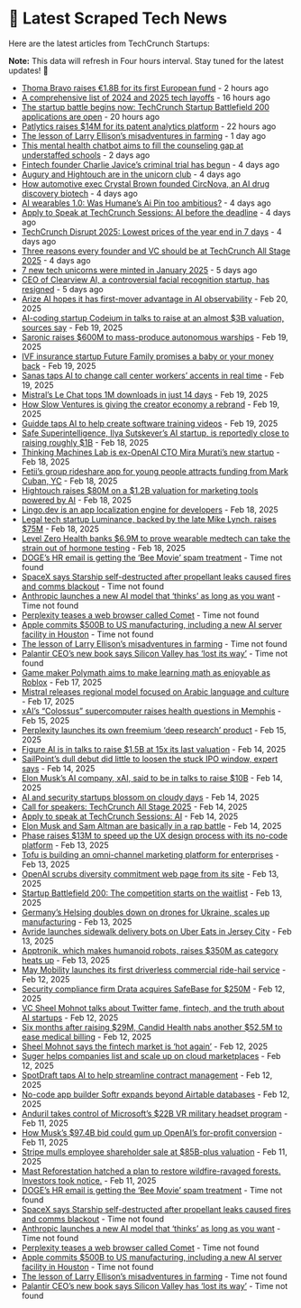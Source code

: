 
# 📰 Latest Scraped Tech News

Here are the latest articles from TechCrunch Startups:

**Note:** This data will refresh in Four hours interval. Stay tuned for the latest updates! 🔄
- [Thoma Bravo raises €1.8B for its first European fund](https://techcrunch.com/2025/02/25/thoma-bravo-raises-e1-8b-for-its-first-european-fund/) - 2 hours ago
- [A comprehensive list of 2024 and 2025 tech layoffs](https://techcrunch.com/2025/02/24/tech-layoffs-2024-list/) - 16 hours ago
- [The startup battle begins now: TechCrunch Startup Battlefield 200 applications are open](https://techcrunch.com/2025/02/24/the-startup-battle-begins-now-techcrunch-startup-battlefield-200-applications-are-now-open/) - 20 hours ago
- [Patlytics raises $14M for its patent analytics platform](https://techcrunch.com/2025/02/24/patlytics-raises-14m-series-a-funding-for-its-patent-analytics-platform/) - 22 hours ago
- [The lesson of Larry Ellison’s misadventures in farming](https://techcrunch.com/2025/02/23/the-lesson-of-larry-ellisons-misadventures-in-farming/) - 1 day ago
- [This mental health chatbot aims to fill the counseling gap at understaffed schools](https://techcrunch.com/2025/02/23/this-mental-health-chatbot-aims-to-fill-the-counseling-gap-at-understaffed-schools/) - 2 days ago
- [Fintech founder Charlie Javice’s criminal trial has begun](https://techcrunch.com/2025/02/21/fintech-founder-charlie-javices-criminal-trial-has-begun/) - 4 days ago
- [Augury and Hightouch are in the unicorn club](https://techcrunch.com/2025/02/21/augury-and-hightouch-joined-the-unicorn-club/) - 4 days ago
- [How automotive exec Crystal Brown founded CircNova, an AI drug discovery biotech](https://techcrunch.com/2025/02/21/how-automotive-exec-crystal-brown-founded-circnova-an-ai-drug-discovery-biotech/) - 4 days ago
- [AI wearables 1.0: Was Humane’s Ai Pin too ambitious?](https://techcrunch.com/podcast/ai-wearables-1-0-was-humanes-ai-pin-too-ambitious/) - 4 days ago
- [Apply to Speak at TechCrunch Sessions: AI before the deadline](https://techcrunch.com/2025/02/21/apply-to-speak-at-techcrunch-sessions-ai-before-the-deadline/) - 4 days ago
- [TechCrunch Disrupt 2025: Lowest prices of the year end in 7 days](https://techcrunch.com/2025/02/21/techcrunch-disrupt-2025-lowest-prices-of-the-year-end-in-7-days/) - 4 days ago
- [Three reasons every founder and VC should be at TechCrunch All Stage 2025](https://techcrunch.com/2025/02/21/3-big-reasons-to-attend-techcrunch-all-stage-2025-if-you-are-a-founder-or-vc/) - 4 days ago
- [7 new tech unicorns were minted in January 2025](https://techcrunch.com/2025/02/20/6-new-tech-unicorns-were-minted-in-january-2025-so-far/) - 5 days ago
- [CEO of Clearview AI, a controversial facial recognition startup, has resigned](https://techcrunch.com/2025/02/20/ceo-of-clearview-ai-a-controversial-facial-recognition-startup-has-resigned/) - 5 days ago
- [Arize AI hopes it has first-mover advantage in AI observability](https://techcrunch.com/2025/02/20/arize-ai-hopes-it-has-first-mover-advantage-in-ai-observability/) - Feb 20, 2025
- [AI-coding startup Codeium in talks to raise at an almost $3B valuation, sources say](https://techcrunch.com/2025/02/19/ai-coding-startup-codeium-in-talks-to-raise-at-an-almost-3b-valuation-sources-say/) - Feb 19, 2025
- [Saronic raises $600M to mass-produce autonomous warships](https://techcrunch.com/2025/02/19/saronic-raises-600m-to-mass-produce-autonomous-warships/) - Feb 19, 2025
- [IVF insurance startup Future Family promises a baby or your money back](https://techcrunch.com/2025/02/19/ivf-insurance-startup-future-family-promises-a-baby-or-your-money-back/) - Feb 19, 2025
- [Sanas taps AI to change call center workers’ accents in real time](https://techcrunch.com/2025/02/19/sanas-taps-ai-to-change-call-center-workers-accents-in-real-time/) - Feb 19, 2025
- [Mistral’s Le Chat tops 1M downloads in just 14 days](https://techcrunch.com/2025/02/19/mistrals-le-chat-tops-1m-downloads-in-just-14-days/) - Feb 19, 2025
- [How Slow Ventures is giving the creator economy a rebrand](https://techcrunch.com/podcast/how-slow-ventures-is-giving-the-creator-economy-a-rebrand/) - Feb 19, 2025
- [Guidde taps AI to help create software training videos](https://techcrunch.com/2025/02/19/guidde-taps-ai-to-help-create-software-training-videos/) - Feb 19, 2025
- [Safe Superintelligence, Ilya Sutskever’s AI startup, is reportedly close to raising roughly $1B](https://techcrunch.com/2025/02/18/safe-superintelligence-ilya-sutskevers-ai-startup-is-reportedly-close-to-raising-roughly-1b/) - Feb 18, 2025
- [Thinking Machines Lab is ex-OpenAI CTO Mira Murati’s new startup](https://techcrunch.com/2025/02/18/thinking-machines-lab-is-ex-openai-cto-mira-muratis-new-startup/) - Feb 18, 2025
- [Fetii’s group rideshare app for young people attracts funding from Mark Cuban, YC](https://techcrunch.com/2025/02/18/fetiis-group-rideshare-app-for-young-people-has-attracted-funds-from-mark-cuban-yc/) - Feb 18, 2025
- [Hightouch raises $80M on a $1.2B valuation for marketing tools powered by AI](https://techcrunch.com/2025/02/18/hightouch-raises-80m-on-a-1-2b-valuation-for-marketing-tools-powered-by-ai/) - Feb 18, 2025
- [Lingo.dev is an app localization engine for developers](https://techcrunch.com/2025/02/18/lingo-dev-is-an-app-localization-engine-for-developers/) - Feb 18, 2025
- [Legal tech startup Luminance, backed by the late Mike Lynch, raises $75M](https://techcrunch.com/2025/02/18/legal-ai-startup-luminance-backed-by-the-late-mike-lynch-raises-75m/) - Feb 18, 2025
- [Level Zero Health banks $6.9M to prove wearable medtech can take the strain out of hormone testing](https://techcrunch.com/2025/02/18/level-zero-health-banks-6-9m-to-prove-wearable-medtech-can-take-the-strain-out-of-hormone-testing/) - Feb 18, 2025
- [DOGE’s HR email is getting the ‘Bee Movie’ spam treatment](https://techcrunch.com/2025/02/24/doges-hr-email-is-getting-the-bee-movie-spam-treatment/) - Time not found
- [SpaceX says Starship self-destructed after propellant leaks caused fires and comms blackout](https://techcrunch.com/2025/02/24/spacex-says-starship-self-destructed-after-propellant-leaks-caused-fires-and-comms-blackout/) - Time not found
- [Anthropic launches a new AI model that ‘thinks’ as long as you want](https://techcrunch.com/2025/02/24/anthropic-launches-a-new-ai-model-that-thinks-as-long-as-you-want/) - Time not found
- [Perplexity teases a web browser called Comet](https://techcrunch.com/2025/02/24/perplexity-teases-a-web-browser-called-comet/) - Time not found
- [Apple commits $500B to US manufacturing, including a new AI server facility in Houston](https://techcrunch.com/2025/02/24/apple-commits-500b-to-us-manufacturing-including-a-new-ai-server-facility-in-houston/) - Time not found
- [The lesson of Larry Ellison’s misadventures in farming](https://techcrunch.com/2025/02/23/the-lesson-of-larry-ellisons-misadventures-in-farming/) - Time not found
- [Palantir CEO’s new book says Silicon Valley has ‘lost its way’](https://techcrunch.com/2025/02/23/palantir-ceos-new-book-says-silicon-valley-has-lost-its-way/) - Time not found
- [Game maker Polymath aims to make learning math as enjoyable as Roblox](https://techcrunch.com/2025/02/17/polymath-aims-to-make-learning-math-as-enjoyable-as-roblox-with-its-educational-sandbox-game/) - Feb 17, 2025
- [Mistral releases regional model focused on Arabic language and culture](https://techcrunch.com/2025/02/17/mistral-releases-regional-model-focused-on-arabic-language-and-culture/) - Feb 17, 2025
- [xAI’s “Colossus” supercomputer raises health questions in Memphis](https://techcrunch.com/2025/02/15/xais-colossus-supercomputer-raises-health-questions-in-memphis/) - Feb 15, 2025
- [Perplexity launches its own freemium ‘deep research’ product](https://techcrunch.com/2025/02/15/perplexity-launches-its-own-freemium-deep-research-product/) - Feb 15, 2025
- [Figure AI is in talks to raise $1.5B at 15x its last valuation](https://techcrunch.com/2025/02/14/figure-ai-is-in-talks-to-raise-1-5b-at-15x-its-last-valuation/) - Feb 14, 2025
- [SailPoint’s dull debut did little to loosen the stuck IPO window, expert says](https://techcrunch.com/2025/02/14/sailpoints-dull-debut-did-little-to-loosen-the-stuck-ipo-window-expert-says/) - Feb 14, 2025
- [Elon Musk’s AI company, xAI, said to be in talks to raise $10B](https://techcrunch.com/2025/02/14/elon-musks-ai-company-xai-said-to-be-in-talks-to-raise-10b/) - Feb 14, 2025
- [AI and security startups blossom on cloudy days](https://techcrunch.com/2025/02/14/ai-and-security-startups-blossom-on-cloudy-days/) - Feb 14, 2025
- [Call for speakers: TechCrunch All Stage 2025](https://techcrunch.com/2025/02/14/call-for-speakers-techcrunch-all-stage-2025/) - Feb 14, 2025
- [Apply to speak at TechCrunch Sessions: AI](https://techcrunch.com/2025/02/14/apply-to-speak-at-techcrunch-sessions-ai/) - Feb 14, 2025
- [Elon Musk and Sam Altman are basically in a rap battle](https://techcrunch.com/podcast/elon-musk-and-sam-altman-are-basically-in-a-rap-battle/) - Feb 14, 2025
- [Phase raises $13M to speed up the UX design process with its no-code platform](https://techcrunch.com/2025/02/13/phase-raises-13m-launches-its-no-code-platform-out-of-beta-to-challenge-figma/) - Feb 13, 2025
- [Tofu is building an omni-channel marketing platform for enterprises](https://techcrunch.com/2025/02/13/tofu-is-building-a-omni-channel-marketing-platform-for-enterprises/) - Feb 13, 2025
- [OpenAI scrubs diversity commitment web page from its site](https://techcrunch.com/2025/02/13/openai-scrubs-diversity-commitment-web-page-from-its-site/) - Feb 13, 2025
- [Startup Battlefield 200: The competition starts on the waitlist](https://techcrunch.com/2025/02/13/startup-battlefield-200-the-competition-starts-on-the-waitlist/) - Feb 13, 2025
- [Germany’s Helsing doubles down on drones for Ukraine, scales up manufacturing](https://techcrunch.com/2025/02/13/germanys-helsing-doubles-down-on-drones-for-ukraine-scales-up-manufacturing/) - Feb 13, 2025
- [Avride launches sidewalk delivery bots on Uber Eats in Jersey City](https://techcrunch.com/2025/02/13/avride-launches-sidewalk-delivery-bots-on-uber-eats-in-jersey-city/) - Feb 13, 2025
- [Apptronik, which makes humanoid robots, raises $350M as category heats up](https://techcrunch.com/2025/02/13/apptronik-raises-350m-to-build-humanoid-robots-with-help-from-google/) - Feb 13, 2025
- [May Mobility launches its first driverless commercial ride-hail service](https://techcrunch.com/2025/02/12/may-mobility-launches-its-first-driverless-commercial-ride-hail-service/) - Feb 12, 2025
- [Security compliance firm Drata acquires SafeBase for $250M](https://techcrunch.com/2025/02/12/security-compliance-firm-drata-acquires-safebase-for-250m/) - Feb 12, 2025
- [VC Sheel Mohnot talks about Twitter fame, fintech, and the truth about AI startups](https://techcrunch.com/2025/02/12/vc-sheel-mohnot-talks-about-twitter-fame-fintech-and-the-truth-about-ai-startups/) - Feb 12, 2025
- [Six months after raising $29M, Candid Health nabs another $52.5M to ease medical billing](https://techcrunch.com/2025/02/12/six-months-after-raising-29m-candid-health-nabs-another-52-5m-to-ease-medical-billing/) - Feb 12, 2025
- [Sheel Mohnot says the fintech market is ‘hot again’](https://techcrunch.com/podcast/sheel-mohnot-says-the-fintech-market-is-hot-again/) - Feb 12, 2025
- [Suger helps companies list and scale up on cloud marketplaces](https://techcrunch.com/2025/02/12/suger-helps-companies-list-and-scale-up-on-cloud-marketplaces/) - Feb 12, 2025
- [SpotDraft taps AI to help streamline contract management](https://techcrunch.com/2025/02/12/spotdraft-taps-ai-to-help-streamline-contract-management/) - Feb 12, 2025
- [No-code app builder Softr expands beyond Airtable databases](https://techcrunch.com/2025/02/12/no-code-app-builder-softr-expands-beyond-airtable-databases/) - Feb 12, 2025
- [Anduril takes control of Microsoft’s $22B VR military headset program](https://techcrunch.com/2025/02/11/anduril-takes-control-of-microsofts-22b-vr-military-headset-program/) - Feb 11, 2025
- [How Musk’s $97.4B bid could gum up OpenAI’s for-profit conversion](https://techcrunch.com/2025/02/11/how-musks-97-4b-bid-could-gum-up-openais-for-profit-conversion/) - Feb 11, 2025
- [Stripe mulls employee shareholder sale at $85B-plus valuation](https://techcrunch.com/2025/02/11/stripe-mulls-employee-shareholder-sale-at-85b-plus-valuation/) - Feb 11, 2025
- [Mast Reforestation hatched a plan to restore wildfire-ravaged forests. Investors took notice.](https://techcrunch.com/2025/02/11/mast-reforestation-hatched-a-plan-to-restore-wildfire-ravaged-forests-investors-took-notice/) - Feb 11, 2025
- [DOGE’s HR email is getting the ‘Bee Movie’ spam treatment](https://techcrunch.com/2025/02/24/doges-hr-email-is-getting-the-bee-movie-spam-treatment/) - Time not found
- [SpaceX says Starship self-destructed after propellant leaks caused fires and comms blackout](https://techcrunch.com/2025/02/24/spacex-says-starship-self-destructed-after-propellant-leaks-caused-fires-and-comms-blackout/) - Time not found
- [Anthropic launches a new AI model that ‘thinks’ as long as you want](https://techcrunch.com/2025/02/24/anthropic-launches-a-new-ai-model-that-thinks-as-long-as-you-want/) - Time not found
- [Perplexity teases a web browser called Comet](https://techcrunch.com/2025/02/24/perplexity-teases-a-web-browser-called-comet/) - Time not found
- [Apple commits $500B to US manufacturing, including a new AI server facility in Houston](https://techcrunch.com/2025/02/24/apple-commits-500b-to-us-manufacturing-including-a-new-ai-server-facility-in-houston/) - Time not found
- [The lesson of Larry Ellison’s misadventures in farming](https://techcrunch.com/2025/02/23/the-lesson-of-larry-ellisons-misadventures-in-farming/) - Time not found
- [Palantir CEO’s new book says Silicon Valley has ‘lost its way’](https://techcrunch.com/2025/02/23/palantir-ceos-new-book-says-silicon-valley-has-lost-its-way/) - Time not found